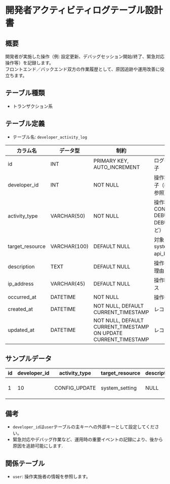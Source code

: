 # 開発者アクティビティログテーブル設計書

## 概要
開発者が実施した操作（例: 設定更新、デバッグセッション開始/終了、緊急対応操作等）を記録します。  
フロントエンド／バックエンド双方の作業履歴として、原因追跡や運用改善に役立ちます。

## テーブル種類
- トランザクション系

## テーブル定義
- テーブル名: `developer_activity_log`

| カラム名         | データ型      | 制約                                      | 説明                                    |
|------------------|---------------|-------------------------------------------|-----------------------------------------|
| id               | INT           | PRIMARY KEY, AUTO_INCREMENT               | ログの一意な識別子                        |
| developer_id     | INT           | NOT NULL                                  | 操作実施者の識別子（`user` テーブル参照）   |
| activity_type    | VARCHAR(50)   | NOT NULL                                  | 操作種別（例: CONFIG_UPDATE, DEBUG_START, DEBUG_END など）|
| target_resource  | VARCHAR(100)  | DEFAULT NULL                              | 対象リソース（例: system_setting, api_key 等）|
| description      | TEXT          | DEFAULT NULL                              | 操作の詳細または理由                     |
| ip_address       | VARCHAR(45)   | DEFAULT NULL                              | 操作時のIPアドレス                        |
| occurred_at      | DATETIME      | NOT NULL                                  | 操作発生日時                           |
| created_at       | DATETIME      | NOT NULL, DEFAULT CURRENT_TIMESTAMP       | レコード作成日時                        |
| updated_at       | DATETIME      | NOT NULL, DEFAULT CURRENT_TIMESTAMP ON UPDATE CURRENT_TIMESTAMP | レコード更新日時            |

## サンプルデータ
| id | developer_id | activity_type   | target_resource | description | occurred_at          | created_at           |
|----|--------------|-----------------|-----------------|-------------|----------------------|----------------------|
| 1  | 10           | CONFIG_UPDATE   | system_setting  | NULL        | 2023-10-01 12:00:00  | 2023-10-01 12:00:00  |

## 備考
- `developer_id`は`user`テーブルの主キーへの外部キーとして設定してください。
- 緊急対応やデバッグ作業など、運用時の重要イベントの記録により、後から原因を追跡可能にします.

## 関係テーブル
- `user`: 操作実施者の情報を参照します。
